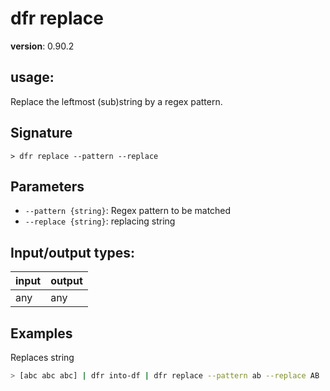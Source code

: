 # dfr replace

**version**: 0.90.2

## **usage**:

Replace the leftmost (sub)string by a regex pattern.

## Signature

`> dfr replace --pattern --replace`

## Parameters

- `--pattern {string}`: Regex pattern to be matched
- `--replace {string}`: replacing string

## Input/output types:

| input | output |
| ----- | ------ |
| any   | any    |

## Examples

Replaces string

```bash
> [abc abc abc] | dfr into-df | dfr replace --pattern ab --replace AB
```
